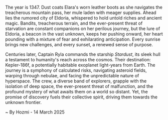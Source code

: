 
The year is 1347.  Dust coats Elara's worn leather boots as she navigates the treacherous mountain pass, her mule laden with meager supplies.  Ahead lies the rumored city of Eldoria, whispered to hold untold riches and ancient magic.  Bandits, treacherous terrain, and the ever-present threat of starvation are constant companions on her perilous journey, but the lure of Eldoria, a beacon in the vast unknown, keeps her pushing onward, her heart pounding with a mixture of fear and exhilarating anticipation. Every sunrise brings new challenges, and every sunset, a renewed sense of purpose.

Centuries later, Captain Ryla commands the starship *Stardust*, its sleek hull a testament to humanity's reach across the cosmos.  Their destination: Kepler-186f, a potentially habitable exoplanet light-years from Earth.  The journey is a symphony of calculated risks, navigating asteroid fields, warping through nebulae, and facing the unpredictable nature of hyperspace.  The crew, a diverse band of explorers, grapple with the isolation of deep space, the ever-present threat of malfunction, and the profound mystery of what awaits them on a world so distant. Yet, the promise of discovery fuels their collective spirit, driving them towards the unknown frontier.

~ By Hozmi - 14 March 2025
